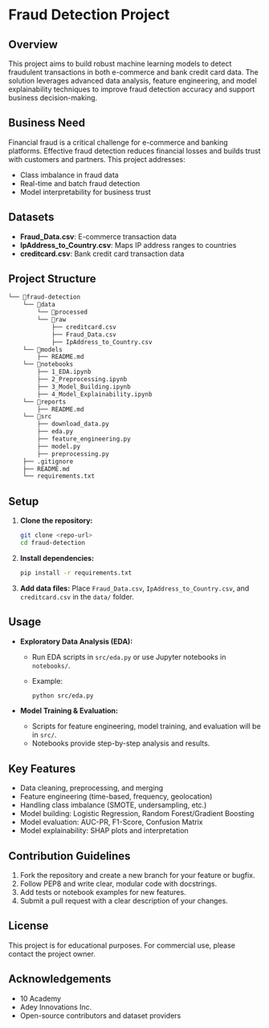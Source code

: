# Fraud Detection Project

## Overview

This project aims to build robust machine learning models to detect fraudulent transactions in both e-commerce and bank credit card data. The solution leverages advanced data analysis, feature engineering, and model explainability techniques to improve fraud detection accuracy and support business decision-making.

## Business Need

Financial fraud is a critical challenge for e-commerce and banking platforms. Effective fraud detection reduces financial losses and builds trust with customers and partners. This project addresses:

- Class imbalance in fraud data
- Real-time and batch fraud detection
- Model interpretability for business trust

## Datasets

- **Fraud_Data.csv**: E-commerce transaction data
- **IpAddress_to_Country.csv**: Maps IP address ranges to countries
- **creditcard.csv**: Bank credit card transaction data

## Project Structure

```bash
└── 📁fraud-detection
    └── 📁data
        └── 📁processed
        └── 📁raw
            ├── creditcard.csv
            ├── Fraud_Data.csv
            ├── IpAddress_to_Country.csv
    └── 📁models
        ├── README.md
    └── 📁notebooks
        ├── 1_EDA.ipynb
        ├── 2_Preprocessing.ipynb
        ├── 3_Model_Building.ipynb
        ├── 4_Model_Explainability.ipynb
    └── 📁reports
        ├── README.md
    └── 📁src
        ├── download_data.py
        ├── eda.py
        ├── feature_engineering.py
        ├── model.py
        ├── preprocessing.py
    ├── .gitignore
    ├── README.md
    └── requirements.txt
```

## Setup

1. **Clone the repository:**

   ```bash
   git clone <repo-url>
   cd fraud-detection
   ```

2. **Install dependencies:**

   ```bash
   pip install -r requirements.txt
   ```

3. **Add data files:**
   Place `Fraud_Data.csv`, `IpAddress_to_Country.csv`, and `creditcard.csv` in the `data/` folder.

## Usage

- **Exploratory Data Analysis (EDA):**
  - Run EDA scripts in `src/eda.py` or use Jupyter notebooks in `notebooks/`.
  - Example:
  
    ```bash
    python src/eda.py
    ```

- **Model Training & Evaluation:**
  - Scripts for feature engineering, model training, and evaluation will be in `src/`.
  - Notebooks provide step-by-step analysis and results.

## Key Features

- Data cleaning, preprocessing, and merging
- Feature engineering (time-based, frequency, geolocation)
- Handling class imbalance (SMOTE, undersampling, etc.)
- Model building: Logistic Regression, Random Forest/Gradient Boosting
- Model evaluation: AUC-PR, F1-Score, Confusion Matrix
- Model explainability: SHAP plots and interpretation

## Contribution Guidelines

1. Fork the repository and create a new branch for your feature or bugfix.
2. Follow PEP8 and write clear, modular code with docstrings.
3. Add tests or notebook examples for new features.
4. Submit a pull request with a clear description of your changes.

## License

This project is for educational purposes. For commercial use, please contact the project owner.

## Acknowledgements

- 10 Academy
- Adey Innovations Inc.
- Open-source contributors and dataset providers